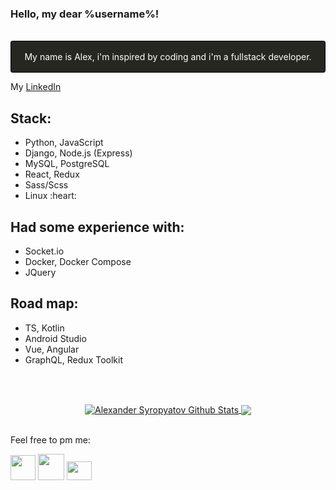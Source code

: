 ### Hello, my dear %username%!
<br/>
<div style='display:flex; justify-content: center; border: 1px solid black; padding: 1rem; background-color: #262721; color: white; border-radius: 0.2rem'>
  My name is Alex, i'm inspired by coding and i'm a fullstack developer.  
</div>
<p>
  My <a href='https://linkedin.com/in/borealex'>LinkedIn</a>
</p>
<h2>Stack:</h2>
<ul>
  <li>Python, JavaScript</li>
  <li>Django, Node.js (Express)</li>
  <li>MySQL, PostgreSQL</li>
  <li>React, Redux</li>
  <li>Sass/Scss</li>
  <li>Linux :heart:</li>
</ul>
<h2>Had some experience with:</h2>
<ul>
  <li>Socket.io</li>
  <li>Docker, Docker Compose</li>
  <li>JQuery</li>
</ul>
<h2>Road map:</h2>
<ul>
  <li>TS, Kotlin</li>
  <li>Android Studio</li>
  <li>Vue, Angular</li>
  <li>GraphQL, Redux Toolkit</li>
</ul>
<br/>
<br/>
<p align='center'>
<a align="center" href="https://www.adamalston.com/">
<img align="center" src="https://github-readme-stats.vercel.app/api?username=alexsyro&show_icons=true&line_height=21&theme=react" alt="Alexander Syropyatov Github Stats" />
<img align="center" src="https://github-readme-stats.vercel.app/api/top-langs/?username=alexsyro&theme=react&line_height=27&layout=compact"/></a>
</p>

<br/>
Feel free to pm me:
<p align='left'>
<a href="https://t.me/boreallex" title="Telegram!">
<img src="https://telegram.org/img/t_logo.svg?1" width='60px' height='60px' style='width: 40px; height: 40px;'></a>
<a href="https://wa.me/89105256082" title="Facebook corporation product">
<img src="https://www.freeiconspng.com/uploads/download-and-use-logo-whatsapp-png-clipart-3.png" width='60px' height='60px' style='width: 42px; height: 42px;'></a>
<a href="mailto:alexander.syropyatov@gmail.com" title="Send me email, pls!">
<img src="https://www.freeiconspng.com/uploads/email-marketing-icon-email-icon-1.png" width='60px' height='60px' style='width: 40px; height: 30px;'></a>
</p>
